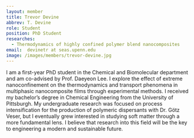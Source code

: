 ```yaml
---
layout: member
title: Trevor Devine
abbrev: T. Devine
role: Student
position: PhD Student
researches:
  - Thermodynamics of highly confined polymer blend nanocomposites 
email:  devinetr at seas.upenn.edu
image: /images/members/trevor-devine.jpg
---
```


I am a first-year PhD student in the Chemical and Biomolecular department and am co-advised by Prof. Daeyeon Lee. I explore the effect of extreme nanoconfinement on the thermodynamics and transport phenomena in multiphasic nanocomposite films through experimental methods. I received my bachelor’s degree in Chemical Engineering from the University of Pittsburgh. My undergraduate research was focused on process intensification for the production of polymeric dispersants with Dr. Götz Veser, but I eventually grew interested in studying soft matter through a more fundamental lens.  I believe that research into this field will be the key to engineering a modern and sustainable future.
